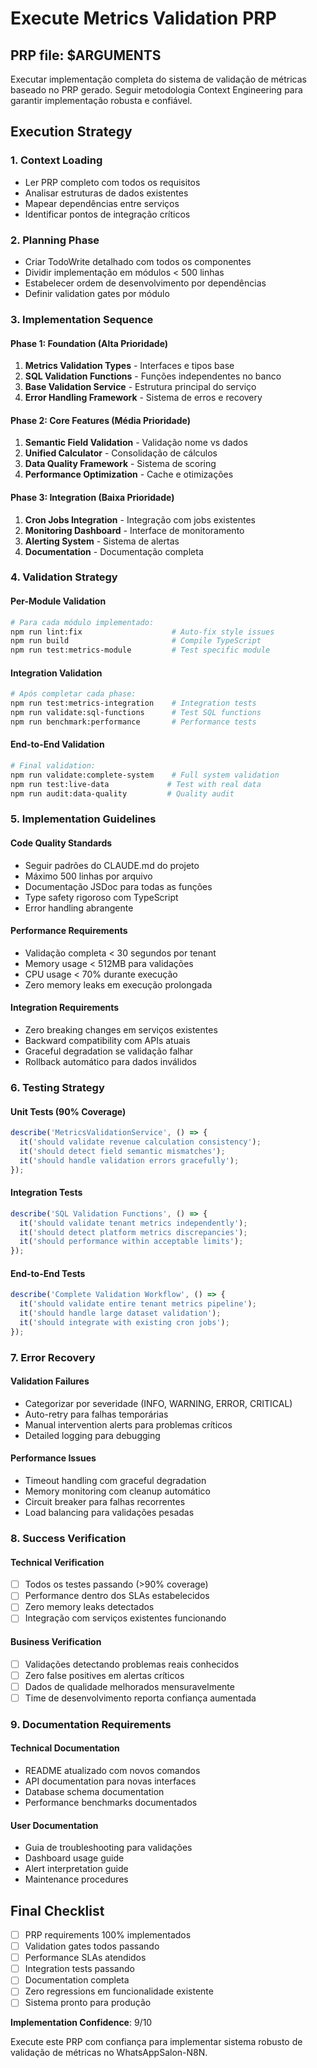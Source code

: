 # Execute Metrics Validation PRP

## PRP file: $ARGUMENTS

Executar implementação completa do sistema de validação de métricas baseado no PRP gerado. Seguir metodologia Context Engineering para garantir implementação robusta e confiável.

## Execution Strategy

### 1. Context Loading
- Ler PRP completo com todos os requisitos
- Analisar estruturas de dados existentes
- Mapear dependências entre serviços
- Identificar pontos de integração críticos

### 2. Planning Phase
- Criar TodoWrite detalhado com todos os componentes
- Dividir implementação em módulos < 500 linhas
- Estabelecer ordem de desenvolvimento por dependências
- Definir validation gates por módulo

### 3. Implementation Sequence

#### **Phase 1: Foundation (Alta Prioridade)**
1. **Metrics Validation Types** - Interfaces e tipos base
2. **SQL Validation Functions** - Funções independentes no banco
3. **Base Validation Service** - Estrutura principal do serviço
4. **Error Handling Framework** - Sistema de erros e recovery

#### **Phase 2: Core Features (Média Prioridade)**
1. **Semantic Field Validation** - Validação nome vs dados
2. **Unified Calculator** - Consolidação de cálculos
3. **Data Quality Framework** - Sistema de scoring
4. **Performance Optimization** - Cache e otimizações

#### **Phase 3: Integration (Baixa Prioridade)**
1. **Cron Jobs Integration** - Integração com jobs existentes
2. **Monitoring Dashboard** - Interface de monitoramento
3. **Alerting System** - Sistema de alertas
4. **Documentation** - Documentação completa

### 4. Validation Strategy

#### **Per-Module Validation**
```bash
# Para cada módulo implementado:
npm run lint:fix                    # Auto-fix style issues
npm run build                       # Compile TypeScript
npm run test:metrics-module         # Test specific module
```

#### **Integration Validation**
```bash
# Após completar cada phase:
npm run test:metrics-integration    # Integration tests
npm run validate:sql-functions      # Test SQL functions
npm run benchmark:performance       # Performance tests
```

#### **End-to-End Validation**
```bash
# Final validation:
npm run validate:complete-system    # Full system validation
npm run test:live-data             # Test with real data
npm run audit:data-quality         # Quality audit
```

### 5. Implementation Guidelines

#### **Code Quality Standards**
- Seguir padrões do CLAUDE.md do projeto
- Máximo 500 linhas por arquivo
- Documentação JSDoc para todas as funções
- Type safety rigoroso com TypeScript
- Error handling abrangente

#### **Performance Requirements**
- Validação completa < 30 segundos por tenant
- Memory usage < 512MB para validações
- CPU usage < 70% durante execução
- Zero memory leaks em execução prolongada

#### **Integration Requirements**
- Zero breaking changes em serviços existentes
- Backward compatibility com APIs atuais
- Graceful degradation se validação falhar
- Rollback automático para dados inválidos

### 6. Testing Strategy

#### **Unit Tests (90% Coverage)**
```typescript
describe('MetricsValidationService', () => {
  it('should validate revenue calculation consistency');
  it('should detect field semantic mismatches');
  it('should handle validation errors gracefully');
});
```

#### **Integration Tests**
```typescript
describe('SQL Validation Functions', () => {
  it('should validate tenant metrics independently');
  it('should detect platform metrics discrepancies');
  it('should performance within acceptable limits');
});
```

#### **End-to-End Tests**
```typescript
describe('Complete Validation Workflow', () => {
  it('should validate entire tenant metrics pipeline');
  it('should handle large dataset validation');
  it('should integrate with existing cron jobs');
});
```

### 7. Error Recovery

#### **Validation Failures**
- Categorizar por severidade (INFO, WARNING, ERROR, CRITICAL)
- Auto-retry para falhas temporárias
- Manual intervention alerts para problemas críticos
- Detailed logging para debugging

#### **Performance Issues**
- Timeout handling com graceful degradation
- Memory monitoring com cleanup automático
- Circuit breaker para falhas recorrentes
- Load balancing para validações pesadas

### 8. Success Verification

#### **Technical Verification**
- [ ] Todos os testes passando (>90% coverage)
- [ ] Performance dentro dos SLAs estabelecidos
- [ ] Zero memory leaks detectados
- [ ] Integração com serviços existentes funcionando

#### **Business Verification**
- [ ] Validações detectando problemas reais conhecidos
- [ ] Zero false positives em alertas críticos
- [ ] Dados de qualidade melhorados mensuravelmente
- [ ] Time de desenvolvimento reporta confiança aumentada

### 9. Documentation Requirements

#### **Technical Documentation**
- README atualizado com novos comandos
- API documentation para novas interfaces
- Database schema documentation
- Performance benchmarks documentados

#### **User Documentation**
- Guia de troubleshooting para validações
- Dashboard usage guide
- Alert interpretation guide
- Maintenance procedures

## Final Checklist

- [ ] PRP requirements 100% implementados
- [ ] Validation gates todos passando
- [ ] Performance SLAs atendidos
- [ ] Integration tests passando
- [ ] Documentation completa
- [ ] Zero regressions em funcionalidade existente
- [ ] Sistema pronto para produção

**Implementation Confidence**: 9/10

Execute este PRP com confiança para implementar sistema robusto de validação de métricas no WhatsAppSalon-N8N.